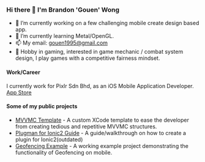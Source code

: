 ### Hi there 👋 I'm Brandon 'Gouen' Wong

- 🔭 I’m currently working on a few challenging mobile create design based app.
- 🌱 I’m currently learning Metal/OpenGL.
- 📫 My email: gouen1995@gmail.com
- 🤔 Hobby in gaming, interested in game mechanic / combat system design, I play games with a competitive fairness mindset.

#### Work/Career
I currently work for Pixlr Sdn Bhd, as an iOS Mobile Application Developer. [App Store](https://apps.apple.com/us/developer/pixlr-pte-ltd/id1699329511)

#### Some of my public projects
- [MVVMC Template](https://github.com/gouen95/mvvmc-xctemplate) - A custom XCode template to ease the developer from creating tedious and repetitive MVVMC structures.
- [Plugman for Ionic2 Guide](https://github.com/gouen95/Plugman-ionic2-plugin-config) - A guide/walkthrough on how to create a plugin for Ionic2(outdated)
- [Geofencing Example](https://github.com/gouen95/SlateGeoFencingExample) - A working example project demonstrating the functionality of Geofencing on mobile.

<!--
**gouen95/gouen95** is a ✨ _special_ ✨ repository because its `README.md` (this file) appears on your GitHub profile.

Here are some ideas to get you started:

- 🔭 I’m currently working on ...
- 🌱 I’m currently learning ...
- 👯 I’m looking to collaborate on ...
- 🤔 I’m looking for help with ...
- 💬 Ask me about ...
- 📫 How to reach me: ...
- 😄 Pronouns: ...
- ⚡ Fun fact: ...
-->
